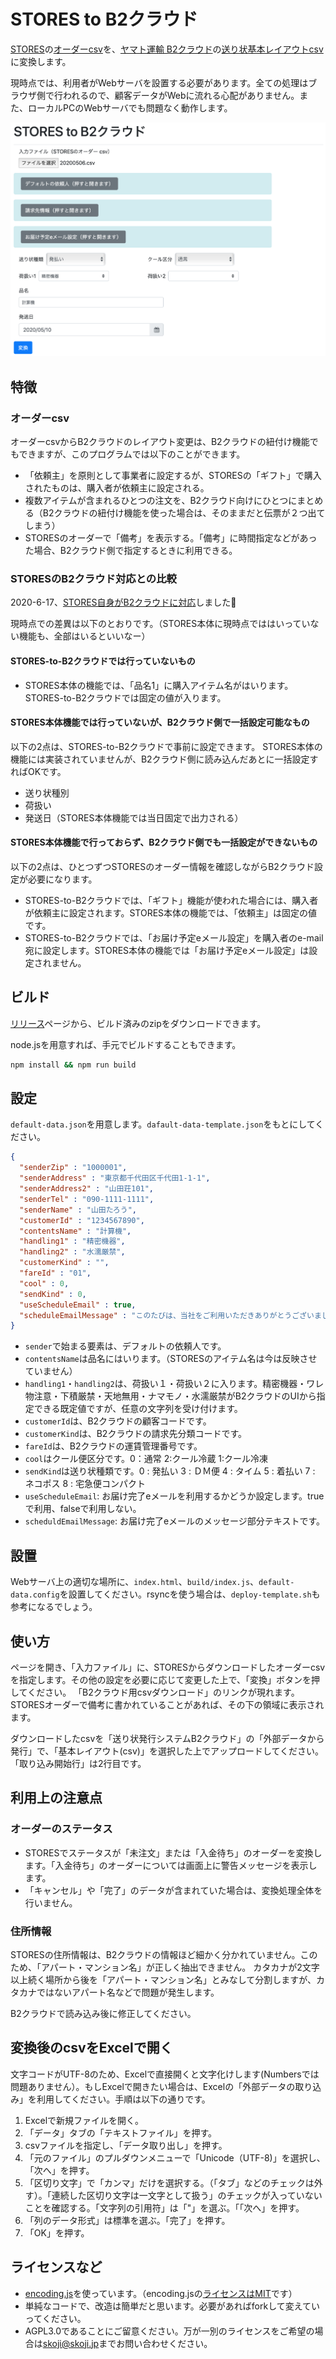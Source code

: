 # STORES to B2クラウド

[STORES](https://stores.jp)の[オーダーcsv](https://officialmag.stores.jp/entry/kaigyou/kinou-ordercsv)を、[ヤマト運輸 B2クラウド](http://www.kuronekoyamato.co.jp/ytc/campaign/B2cloud/)の[送り状基本レイアウトcsv](https://bmypage.kuronekoyamato.co.jp/bmypage/pdf//exchange.pdf)に変換します。

現時点では、利用者がWebサーバを設置する必要があります。全ての処理はブラウザ側で行われるので、顧客データがWebに流れる心配がありません。また、ローカルPCのWebサーバでも問題なく動作します。

![](stores-to-b2cloud.png)

## 特徴

### オーダーcsv

オーダーcsvからB2クラウドのレイアウト変更は、B2クラウドの紐付け機能でもできますが、このプログラムでは以下のことができます。

* 「依頼主」を原則として事業者に設定するが、STORESの「ギフト」で購入されたものは、購入者が依頼主に設定される。
* 複数アイテムが含まれるひとつの注文を、B2クラウド向けにひとつにまとめる（B2クラウドの紐付け機能を使った場合は、そのままだと伝票が２つ出てしまう）
* STORESのオーダーで「備考」を表示する。「備考」に時間指定などがあった場合、B2クラウド側で指定するときに利用できる。


### STORESのB2クラウド対応との比較

2020-6-17、[STORES自身がB2クラウドに対応](https://officialmag.stores.jp/entry/kaigyou/kinou-okurijo-yamato)しました👏

現時点での差異は以下のとおりです。（STORES本体に現時点でははいっていない機能も、全部はいるといいなー）

#### STORES-to-B2クラウドでは行っていないもの

* STORES本体の機能では、「品名1」に購入アイテム名がはいります。STORES-to-B2クラウドでは固定の値が入ります。

#### STORES本体機能では行っていないが、B2クラウド側で一括設定可能なもの

以下の2点は、STORES-to-B2クラウドで事前に設定できます。
STORES本体の機能には実装されていませんが、B2クラウド側に読み込んだあとに一括設定すればOKです。

* 送り状種別
* 荷扱い
* 発送日（STORES本体機能では当日固定で出力される）

#### STORES本体機能で行っておらず、B2クラウド側でも一括設定ができないもの

以下の2点は、ひとつずつSTORESのオーダー情報を確認しながらB2クラウド設定が必要になります。

* STORES-to-B2クラウドでは、「ギフト」機能が使われた場合には、購入者が依頼主に設定されます。STORES本体の機能では、「依頼主」は固定の値です。
* STORES-to-B2クラウドでは、「お届け予定eメール設定」を購入者のe-mail宛に設定します。STORES本体の機能では「お届け予定eメール設定」は設定されません。

## ビルド

[リリース](https://github.com/skoji/stores-to-b2cloud/releases)ページから、ビルド済みのzipをダウンロードできます。

node.jsを用意すれば、手元でビルドすることもできます。

``` sh
npm install && npm run build
```

## 設定

`default-data.json`を用意します。`dafault-data-template.json`をもとにしてください。

``` json
{
  "senderZip" : "1000001",
  "senderAddress" : "東京都千代田区千代田1-1-1",
  "senderAddress2" : "山田荘101",
  "senderTel" : "090-1111-1111",
  "senderName" : "山田たろう",
  "customerId" : "1234567890",
  "contentsName" : "計算機",
  "handling1" : "精密機器",
  "handling2" : "水濡厳禁",
  "customerKind" : "",
  "fareId" : "01",
  "cool" : 0,
  "sendKind" : 0,
  "useScheduleEmail" : true,
  "scheduleEmailMessage" : "このたびは、当社をご利用いただきありがとうございました。\n今回ご注文頂きました商品を本日クロネコヤマトで発送いたしました。"
}
```

* `sender`で始まる要素は、デフォルトの依頼人です。
* `contentsName`は品名にはいります。（STORESのアイテム名は今は反映させていません）
* `handling1`・`handling2`は、荷扱い１・荷扱い２に入ります。精密機器・ワレ物注意・下積厳禁・天地無用・ナマモノ・水濡厳禁がB2クラウドのUIから指定できる既定値ですが、任意の文字列を受け付けます。
* `customerId`は、B2クラウドの顧客コードです。
* `customerKind`は、B2クラウドの請求先分類コードです。
* `fareId`は、B2クラウドの運賃管理番号です。
* `cool`はクール便区分です。0：通常 2:クール冷蔵 1:クール冷凍
* `sendKind`は送り状種類です。0 : 発払い 3 : ＤＭ便 4 : タイム 5 : 着払い 7 : ネコポス 8 : 宅急便コンパクト
* `useScheduleEmail`: お届け完了eメールを利用するかどうか設定します。trueで利用、falseで利用しない。
* `scheduldEmailMessage`: お届け完了eメールのメッセージ部分テキストです。

## 設置

Webサーバ上の適切な場所に、`index.html`、`build/index.js`、`default-data.config`を設置してください。rsyncを使う場合は、`deploy-template.sh`も参考になるでしょう。

## 使い方

ページを開き、「入力ファイル」に、STORESからダウンロードしたオーダーcsvを指定します。その他の設定を必要に応じて変更した上で、「変換」ボタンを押してください。
「B2クラウド用csvダウンロード」のリンクが現れます。STORESオーダーで備考に書かれていることがあれば、その下の領域に表示されます。

ダウンロードしたcsvを「送り状発行システムB2クラウド」の「外部データから発行」で、「基本レイアウト(csv)」を選択した上でアップロードしてください。
「取り込み開始行」は2行目です。

## 利用上の注意点

### オーダーのステータス

* STORESでステータスが「未注文」または「入金待ち」のオーダーを変換します。「入金待ち」のオーダーについては画面上に警告メッセージを表示します。
* 「キャンセル」や「完了」のデータが含まれていた場合は、変換処理全体を行いません。

### 住所情報

STORESの住所情報は、B2クラウドの情報ほど細かく分かれていません。このため、「アパート・マンション名」が正しく抽出できません。
カタカナが2文字以上続く場所から後を「アパート・マンション名」とみなして分割しますが、カタカナではないアパート名などで問題が発生します。

B2クラウドで読み込み後に修正してください。

## 変換後のcsvをExcelで開く

文字コードがUTF-8のため、Excelで直接開くと文字化けします(Numbersでは問題ありません）。もしExcelで開きたい場合は、Excelの「外部データの取り込み」を利用してください。手順は以下の通りです。

1. Excelで新規ファイルを開く。
2. 「データ」タブの「テキストファイル」を押す。
3. csvファイルを指定し、「データ取り出し」を押す。
4. 「元のファイル」のプルダウンメニューで「Unicode（UTF-8)」を選択し、「次へ」を押す。
5. 「区切り文字」で「カンマ」だけを選択する。（「タブ」などのチェックは外す）。「連続した区切り文字は一文字として扱う」のチェックが入っていないことを確認する。「文字列の引用符」は「"」を選ぶ。「「次へ」を押す。
6. 「列のデータ形式」は標準を選ぶ。「完了」を押す。
7. 「OK」を押す。

## ライセンスなど

* [encoding.js](https://github.com/polygonplanet/encoding.js/)を使っています。（encoding.jsの[ライセンスはMIT](https://github.com/polygonplanet/encoding.js/blob/master/LICENSE)です）
* 単純なコードで、改造は簡単だと思います。必要があればforkして変えていってください。
* AGPL3.0であることにご留意ください。万が一別のライセンスをご希望の場合は[skoji@skoji.jp](mailto:skoji@skoji.jp)までお問い合わせください。




